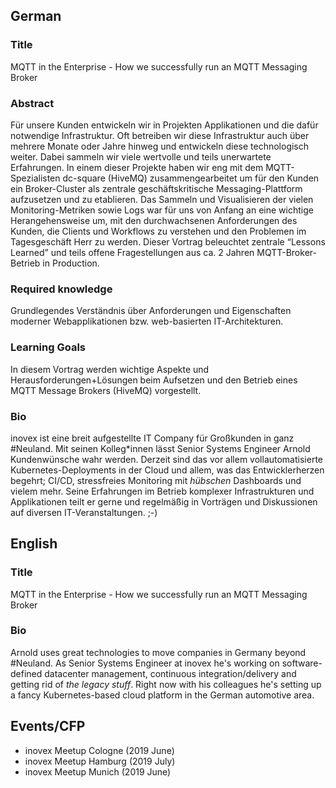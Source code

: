 ## German

### Title
MQTT in the Enterprise - How we successfully run an MQTT Messaging Broker

### Abstract
Für unsere Kunden entwickeln wir in Projekten Applikationen und die dafür notwendige Infrastruktur. Oft betreiben wir diese Infrastruktur auch über mehrere Monate oder Jahre hinweg und entwickeln diese technologisch weiter. Dabei sammeln wir viele wertvolle und teils unerwartete Erfahrungen.
In einem dieser Projekte haben wir eng mit dem MQTT-Spezialisten dc-square (HiveMQ) zusammengearbeitet um für den Kunden ein Broker-Cluster als zentrale geschäftskritische Messaging-Plattform aufzusetzen und zu etablieren. Das Sammeln und Visualisieren der vielen Monitoring-Metriken sowie Logs war für uns von Anfang an eine wichtige Herangehensweise um, mit den durchwachsenen Anforderungen des Kunden, die Clients und Workflows zu verstehen und den Problemen im Tagesgeschäft Herr zu werden.
Dieser Vortrag beleuchtet zentrale “Lessons Learned” und teils offene Fragestellungen aus ca. 2 Jahren MQTT-Broker-Betrieb in Production.

### Required knowledge
Grundlegendes Verständnis über Anforderungen und Eigenschaften moderner Webapplikationen bzw. web-basierten IT-Architekturen.

### Learning Goals
In diesem Vortrag werden wichtige Aspekte und Herausforderungen+Lösungen beim Aufsetzen und den Betrieb eines MQTT Message Brokers (HiveMQ) vorgestellt.

### Bio

inovex ist eine breit aufgestellte IT Company für Großkunden in ganz #Neuland. Mit seinen Kolleg\*innen lässt Senior Systems Engineer Arnold Kundenwünsche wahr werden. Derzeit sind das vor allem vollautomatisierte Kubernetes-Deployments in der Cloud und allem, was das Entwicklerherzen begehrt; CI/CD, stressfreies Monitoring mit *hübschen* Dashboards und vielem mehr. Seine Erfahrungen im Betrieb komplexer Infrastrukturen und Applikationen teilt er gerne und regelmäßig in Vorträgen und Diskussionen auf diversen IT-Veranstaltungen. ;-)


## English

### Title
MQTT in the Enterprise - How we successfully run an MQTT Messaging Broker

### Bio
Arnold uses great technologies to move companies in Germany beyond #Neuland. As Senior Systems Engineer at inovex he's working on software-defined datacenter management, continuous integration/delivery and getting rid of *the legacy stuff*. Right now with his colleagues he's setting up a fancy Kubernetes-based cloud platform in the German automotive area.

## Events/CFP

* inovex Meetup Cologne (2019 June)
* inovex Meetup Hamburg (2019 July)
* inovex Meetup Munich (2019 June)
